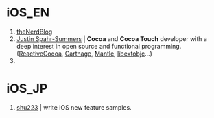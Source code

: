 # iOS_EN

1. [theNerdBlog](http://blog.bignerdranch.com)
2. [Justin Spahr-Summers](https://github.com/jspahrsummers?tab=repositories) | **Cocoa** and **Cocoa Touch** developer with a deep interest in open source and functional programming.([ReactiveCocoa](), [Carthage](), [Mantle](), [libextobjc]()...)
3. 

# iOS_JP

1. [shu223](https://github.com/shu223) | write iOS new feature samples.